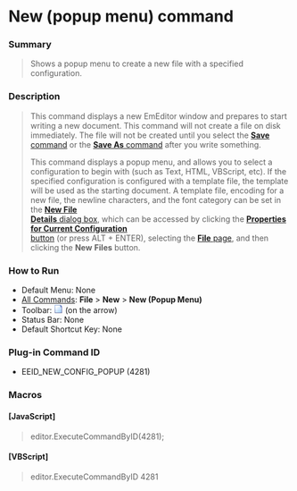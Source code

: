 # New (popup menu) command

### Summary

> Shows a popup menu to create a new file with a specified
> configuration.

### Description

> This command displays a new EmEditor window and prepares to start writing a
> new document. This command will not create a file on disk immediately. The
> file will not be created until you select the [**Save** \
> command](file_save) or the [**Save As** command](file_save_as) after you
> write something.
>
> This command displays a popup menu, and allows you to select a
> configuration to begin with (such as Text, HTML, VBScript, etc). If the specified configuration is configured with a template file,
> the template will be used as the starting document. A template file, encoding for a new file,
> the newline characters, and the font category can be set in
> the [**New File**\
> **Details** dialog box](../../dlg/properties/file/new_details/index), which can be accessed by clicking the
> [**Properties for Current Configuration** \
> button](../tools/customize) (or press ALT + ENTER), selecting the
> [**File** page](../../dlg/properties/file/index), and then
> clicking the **New**
> **Files**
> button.

### How to Run

- Default Menu: None
- [All Commands](../tools/all_commands): **File** \> **New** \> **New (Popup Menu)**
- Toolbar: ![](../../images/filenew.gif) (on
the arrow)
- Status Bar: None
- Default Shortcut Key: None

### Plug-in Command ID

- EEID\_NEW\_CONFIG\_POPUP (4281)

### Macros

#### \[JavaScript\]

> editor.ExecuteCommandByID(4281);

#### \[VBScript\]

> editor.ExecuteCommandByID 4281
